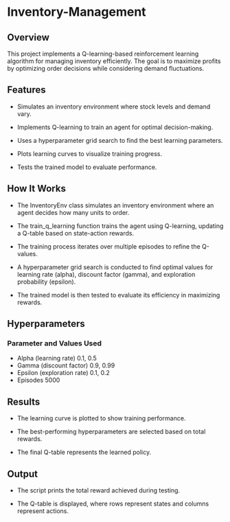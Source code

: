 # Inventory-Management

## Overview

This project implements a Q-learning-based reinforcement learning algorithm for managing inventory efficiently. The goal is to maximize profits by optimizing order decisions while considering demand fluctuations.

## Features

- Simulates an inventory environment where stock levels and demand vary.

- Implements Q-learning to train an agent for optimal decision-making.

- Uses a hyperparameter grid search to find the best learning parameters.

- Plots learning curves to visualize training progress.

- Tests the trained model to evaluate performance.

## How It Works

- The InventoryEnv class simulates an inventory environment where an agent decides how many units to order.

- The train_q_learning function trains the agent using Q-learning, updating a Q-table based on state-action rewards.

- The training process iterates over multiple episodes to refine the Q-values.

- A hyperparameter grid search is conducted to find optimal values for learning rate (alpha), discount factor (gamma), and exploration probability (epsilon).

- The trained model is then tested to evaluate its efficiency in maximizing rewards.

## Hyperparameters

### Parameter and Values Used

- Alpha (learning rate)                         0.1, 0.5
- Gamma (discount factor)                       0.9, 0.99
- Epsilon (exploration rate)                    0.1, 0.2
- Episodes                                      5000

## Results

- The learning curve is plotted to show training performance.

- The best-performing hyperparameters are selected based on total rewards.

- The final Q-table represents the learned policy.

## Output

- The script prints the total reward achieved during testing.

- The Q-table is displayed, where rows represent states and columns represent actions.

